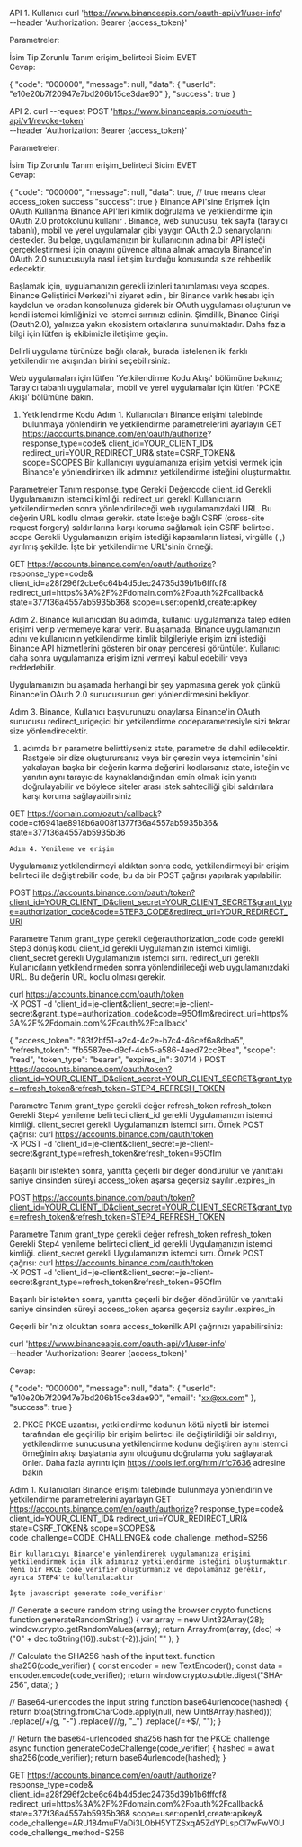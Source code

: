 API 1. Kullanıcı 
curl 'https://www.binanceapis.com/oauth-api/v1/user-info' \
--header 'Authorization: Bearer {access_token}'

Parametreler:

İsim	Tip	Zorunlu	Tanım
erişim_belirteci	Sicim	EVET	
Cevap:

{
  "code": "000000",
  "message": null,
  "data": {
    "userId": "e10e20b7f20947e7bd206b15ce3dae90"
  },
  "success": true
}

API 2. 
curl --request POST 'https://www.binanceapis.com/oauth-api/v1/revoke-token' \
--header 'Authorization: Bearer {access_token}'

Parametreler:

İsim	Tip	Zorunlu	Tanım
erişim_belirteci	Sicim	EVET	
Cevap:

{
  "code": "000000",
  "message": null,
  "data": true, // true means clear access_token success
  "success": true
}
Binance API'sine Erişmek İçin OAuth Kullanma
Binance API'leri kimlik doğrulama ve yetkilendirme için OAuth 2.0 protokolünü kullanır   . Binance, web sunucusu, tek sayfa (tarayıcı tabanlı), mobil ve yerel uygulamalar gibi yaygın OAuth 2.0 senaryolarını destekler. Bu belge, uygulamanızın bir kullanıcının adına bir API isteği gerçekleştirmesi için onayını güvence altına almak amacıyla Binance'in OAuth 2.0 sunucusuyla nasıl iletişim kurduğu konusunda size rehberlik edecektir.

Başlamak için, uygulamanızın gerekli izinleri tanımlaması veya scopes. Binance Geliştirici Merkezi'ni ziyaret edin , bir Binance varlık hesabı için kaydolun ve oradan konsolunuza giderek bir OAuth uygulaması oluşturun ve kendi istemci kimliğinizi ve istemci sırrınızı edinin. Şimdilik, Binance Girişi (Oauth2.0), yalnızca yakın ekosistem ortaklarına sunulmaktadır. Daha fazla bilgi için lütfen iş ekibimizle iletişime geçin.

Belirli uygulama türünüze bağlı olarak, burada listelenen iki farklı yetkilendirme akışından birini seçebilirsiniz:

Web uygulamaları için lütfen 'Yetkilendirme Kodu Akışı' bölümüne bakınız;
Tarayıcı tabanlı uygulamalar, mobil ve yerel uygulamalar için lütfen 'PCKE Akışı' bölümüne bakın.
1. Yetkilendirme Kodu 
Adım 1. Kullanıcıları Binance erişimi talebinde bulunmaya yönlendirin ve yetkilendirme parametrelerini ayarlayın 
GET https://accounts.binance.com/en/oauth/authorize?
    response_type=code&
    client_id=YOUR_CLIENT_ID&
    redirect_uri=YOUR_REDIRECT_URI&
    state=CSRF_TOKEN&
    scope=SCOPES
    Bir kullanıcıyı uygulamanıza erişim yetkisi vermek için Binance'e yönlendirirken ilk adımınız yetkilendirme isteğini oluşturmaktır.

Parametreler	Tanım
response_type	Gerekli Değercode
client_id	Gerekli Uygulamanızın istemci kimliği.
redirect_uri	gerekli Kullanıcıların yetkilendirmeden sonra yönlendirileceği web uygulamanızdaki URL. Bu değerin URL kodlu olması gerekir.
state	İsteğe bağlı CSRF (cross-site request forgery) saldırılarına karşı koruma sağlamak için CSRF belirteci.
scope	Gerekli Uygulamanızın erişim istediği kapsamların listesi, virgülle ( ,) ayrılmış şekilde.
İşte bir yetkilendirme URL'sinin örneği:

GET https://accounts.binance.com/en/oauth/authorize?
    response_type=code&
    client_id=a28f296f2cbe6c64b4d5dec24735d39b1b6fffcf&
    redirect_uri=https%3A%2F%2Fdomain.com%2Foauth%2Fcallback&
    state=377f36a4557ab5935b36&
    scope=user:openId,create:apikey

Adım 2. Binance kullanıcıdan 
Bu adımda, kullanıcı uygulamanıza talep edilen erişimi verip vermemeye karar verir. Bu aşamada, Binance uygulamanızın adını ve kullanıcının yetkilendirme kimlik bilgileriyle erişim izni istediği Binance API hizmetlerini gösteren bir onay penceresi görüntüler. Kullanıcı daha sonra uygulamanıza erişim izni vermeyi kabul edebilir veya reddedebilir.

Uygulamanızın bu aşamada herhangi bir şey yapmasına gerek yok çünkü Binance'in OAuth 2.0 sunucusunun geri yönlendirmesini bekliyor.

Adım 3. Binance, 
Kullanıcı başvurunuzu onaylarsa Binance'in OAuth sunucusu redirect_urigeçici bir yetkilendirme codeparametresiyle sizi tekrar size yönlendirecektir.

1. adımda bir parametre belirttiyseniz state, parametre de dahil edilecektir. Rastgele bir dize oluşturursanız veya bir çerezin veya istemcinin 'sini yakalayan başka bir değerin karma değerini kodlarsanız state, isteğin ve yanıtın aynı tarayıcıda kaynaklandığından emin olmak için yanıtı doğrulayabilir ve böylece siteler arası istek sahteciliği gibi saldırılara karşı koruma sağlayabilirsiniz

GET https://domain.com/oauth/callback?
    code=cf6941ae8918b6a008f1377f36a4557ab5935b36&
    state=377f36a4557ab5935b36

    Adım 4. Yenileme ve erişim 
Uygulamanız yetkilendirmeyi aldıktan sonra code, yetkilendirmeyi bir erişim belirteci ile değiştirebilir code; bu da bir POST çağrısı yapılarak yapılabilir:

POST https://accounts.binance.com/oauth/token?client_id=YOUR_CLIENT_ID&client_secret=YOUR_CLIENT_SECRET&grant_type=authorization_code&code=STEP3_CODE&redirect_uri=YOUR_REDIRECT_URI


Parametre	Tanım
grant_type	gerekli değerauthorization_code
code	gerekli Step3 dönüş kodu
client_id	gerekli Uygulamanızın istemci kimliği.
client_secret	gerekli Uygulamanızın istemci sırrı.
redirect_uri	gerekli Kullanıcıların yetkilendirmeden sonra yönlendirileceği web uygulamanızdaki URL. Bu değerin URL kodlu olması gerekir.

curl https://accounts.binance.com/oauth/token \
  -X POST
  -d 'client_id=je-client&client_secret=je-client-secret&grant_type=authorization_code&code=95OfIm&redirect_uri=https%3A%2F%2Fdomain.com%2Foauth%2Fcallback'

  {
  "access_token": "83f2bf51-a2c4-4c2e-b7c4-46cef6a8dba5",
  "refresh_token": "fb5587ee-d9cf-4cb5-a586-4aed72cc9bea",
  "scope": "read",
  "token_type": "bearer",
  "expires_in": 30714
}
POST https://accounts.binance.com/oauth/token?client_id=YOUR_CLIENT_ID&client_secret=YOUR_CLIENT_SECRET&grant_type=refresh_token&refresh_token=STEP4_REFRESH_TOKEN


Parametre	Tanım
grant_type	gerekli  değer refresh_token
refresh_token	Gerekli  Step4 yenileme belirteci
client_id	gerekli  Uygulamanızın istemci kimliği.
client_secret	gerekli  Uygulamanızın istemci sırrı.
Örnek POST çağrısı:	
curl https://accounts.binance.com/oauth/token \
  -X POST
  -d 'client_id=je-client&client_secret=je-client-secret&grant_type=refresh_token&refresh_token=95OfIm

Başarılı bir istekten sonra, yanıtta geçerli bir değer  döndürülür ve yanıttaki saniye cinsinden süreyi access_token aşarsa geçersiz sayılır .expires_in

POST https://accounts.binance.com/oauth/token?client_id=YOUR_CLIENT_ID&client_secret=YOUR_CLIENT_SECRET&grant_type=refresh_token&refresh_token=STEP4_REFRESH_TOKEN


Parametre	Tanım
grant_type	gerekli  değer refresh_token
refresh_token	Gerekli  Step4 yenileme belirteci
client_id	gerekli  Uygulamanızın istemci kimliği.
client_secret	gerekli  Uygulamanızın istemci sırrı.
Örnek POST çağrısı:	
curl https://accounts.binance.com/oauth/token \
  -X POST
  -d 'client_id=je-client&client_secret=je-client-secret&grant_type=refresh_token&refresh_token=95OfIm

Başarılı bir istekten sonra, yanıtta geçerli bir değer  döndürülür ve yanıttaki saniye cinsinden süreyi access_token aşarsa geçersiz sayılır .expires_in

Geçerli bir 'niz olduktan sonra access_tokenilk API çağrınızı yapabilirsiniz:

curl 'https://www.binanceapis.com/oauth-api/v1/user-info' \
--header 'Authorization: Bearer {access_token}'

Cevap:

{
  "code": "000000",
  "message": null,
  "data": {
    "userId": "e10e20b7f20947e7bd206b15ce3dae90",
    "email": "xx@xx.com"
  },
  "success": true
}

2. PKCE 
PKCE uzantısı, yetkilendirme kodunun kötü niyetli bir istemci tarafından ele geçirilip bir erişim belirteci ile değiştirildiği bir saldırıyı, yetkilendirme sunucusuna yetkilendirme kodunu değiştiren aynı istemci örneğinin akışı başlatanla aynı olduğunu doğrulama yolu sağlayarak önler. Daha fazla ayrıntı için https://tools.ietf.org/html/rfc7636 adresine bakın

Adım 1. Kullanıcıları Binance erişimi talebinde bulunmaya yönlendirin ve yetkilendirme parametrelerini ayarlayın 
GET https://accounts.binance.com/en/oauth/authorize?
    response_type=code&
    client_id=YOUR_CLIENT_ID&
    redirect_uri=YOUR_REDIRECT_URI&
    state=CSRF_TOKEN&
    scope=SCOPES&
    code_challenge=CODE_CHALLENGE&
    code_challenge_method=S256

    Bir kullanıcıyı Binance'e yönlendirerek uygulamanıza erişimi yetkilendirmek için ilk adımınız yetkilendirme isteğini oluşturmaktır. Yeni bir PKCE code_verifier oluşturmanız ve depolamanız gerekir, ayrıca STEP4'te kullanılacaktır

    İşte javascript generate code_verifier'

// Generate a secure random string using the browser crypto functions
function generateRandomString() {
  var array = new Uint32Array(28);
  window.crypto.getRandomValues(array);
  return Array.from(array, (dec) => ("0" + dec.toString(16)).substr(-2)).join(
    ""
  );
}

// Calculate the SHA256 hash of the input text.
function sha256(code_verifier) {
  const encoder = new TextEncoder();
  const data = encoder.encode(code_verifier);
  return window.crypto.subtle.digest("SHA-256", data);
}

// Base64-urlencodes the input string
function base64urlencode(hashed) {
  return btoa(String.fromCharCode.apply(null, new Uint8Array(hashed)))
    .replace(/\+/g, "-")
    .replace(/\//g, "_")
    .replace(/=+$/, "");
}

// Return the base64-urlencoded sha256 hash for the PKCE challenge
async function generateCodeChallenge(code_verifier) {
  hashed = await sha256(code_verifier);
  return base64urlencode(hashed);
}

GET https://accounts.binance.com/en/oauth/authorize?
    response_type=code&
    client_id=a28f296f2cbe6c64b4d5dec24735d39b1b6fffcf&
    redirect_uri=https%3A%2F%2Fdomain.com%2Foauth%2Fcallback&
    state=377f36a4557ab5935b36&
    scope=user:openId,create:apikey&
    code_challenge=ARU184muFVaDi3LObH5YTZSxqA5ZdYPLspCl7wFwV0U
    code_challenge_method=S256
